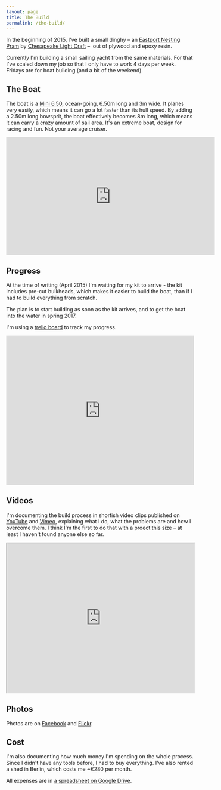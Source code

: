 ```yaml
---
layout: page
title: The Build
permalink: /the-build/
---
```


In the beginning of 2015, I've built a small dinghy – an [ Eastport Nesting Pram](http://www.clcboats.com/shop/boats/wooden-sailboat-kits/eastport-pram/eastport-nesting-dinghy.html) by [Chesapeake Light Craft](http://www.clcboats.com/) –  out of plywood and epoxy resin.

Currently I'm building a small sailing yacht from the same materials. For that I've scaled down my job so that I only have to work 4 days per week. Fridays are for boat building (and a bit of the weekend).

## The Boat

The boat is a [Mini 6.50](https://en.wikipedia.org/wiki/Mini_Transat_6.50), ocean-going, 6.50m long and 3m wide. It planes very easily, which means it can go a lot faster than its hull speed. By adding a 2.50m long bowsprit, the boat effectively becomes 8m long, which means it can carry a crazy amount of sail area. It's an extreme boat, design for racing and fun. Not your average cruiser.

<iframe width="560" height="315" src="https://www.youtube.com/embed/zxJjbqEhPgc" frameborder="0" allowfullscreen></iframe>

## Progress

At the time of writing (April 2015) I'm waiting for my kit to arrive - the kit includes pre-cut bulkheads, which makes it easier to build the boat, than if I had to build everything from scratch.

The plan is to start building as soon as the kit arrives, and to get the boat into the water in spring 2017.

I'm using a [trello board](https://trello.com/b/uwbur9lh/boat-building) to track my progress.

<iframe src="https://trello.com/b/uwbur9lh.html" width="100%" height="400" frameborder="0" border="0"></iframe>

## Videos

I'm documenting the build process in shortish video clips published on [YouTube](https://www.youtube.com/channel/UCVMAbol8WFY2G8kvdy48nIg) and [Vimeo](https://vimeo.com/album/3365426), explaining what I do, what the problems are and how I overcome them. I think I'm the first to do that with a proect this size – at least I haven't found anyone else so far.

<iframe src="http://www.youtube.com/embed/?listType=user_uploads&list=langalex" width="100%" height="400"></iframe>

## Photos

Photos are on [Facebook](https://www.facebook.com/picassol/photos_stream) and [Flickr](https://www.flickr.com/photos/langalex/sets/72157650737312316/). 

## Cost

I'm also documenting how much money I'm spending on the whole process. Since I didn't have any tools before, I had to buy everything. I've also rented a shed in Berlin, which costs me ~€280 per month.

All expenses are in [a spreadsheet on Google Drive](https://docs.google.com/spreadsheets/d/1Ar92kaFryLaiSyvQbA11Mjp_Mdu69UG-MyL4m1TWva8/edit?usp=sharing).
